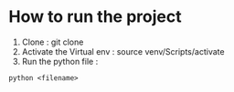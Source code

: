 # How to run the project 
1. Clone : git clone <url>
2. Activate the Virtual env : 
  source venv/Scripts/activate
3. Run the python file : 
  ~~~
  python <filename>
  ~~~
